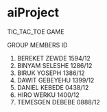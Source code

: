 # aiProject
TIC_TAC_TOE GAME

GROUP MEMBERS                                               ID
1.	BEREKET ZEWDE                                       1594/12
2.	BINYAM SELESHE                                      1286/12
3.	BIRUK YOSEPH                                        1386/12
4.	DAWIT GEBEYEHU                                      1399/12                         
5.	DANIEL KEBEDE                                       0438/12
6.	HIRO WERKU                                          1400/12
7.	TEMESGEN DEBEBE                                     0888/12                                                
